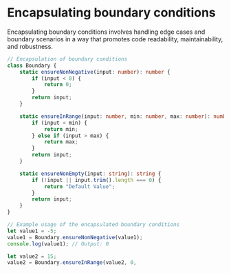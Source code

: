 # Encapsulating boundary conditions

Encapsulating boundary conditions involves handling edge cases and boundary scenarios in a way that promotes code readability, maintainability, and robustness.

```typescript
// Encapsulation of boundary conditions
class Boundary {
    static ensureNonNegative(input: number): number {
        if (input < 0) {
            return 0;
        }
        return input;
    }

    static ensureInRange(input: number, min: number, max: number): number {
        if (input < min) {
            return min;
        } else if (input > max) {
            return max;
        }
        return input;
    }

    static ensureNonEmpty(input: string): string {
        if (!input || input.trim().length === 0) {
            return "Default Value";
        }
        return input;
    }
}

// Example usage of the encapsulated boundary conditions
let value1 = -5;
value1 = Boundary.ensureNonNegative(value1);
console.log(value1); // Output: 0

let value2 = 15;
value2 = Boundary.ensureInRange(value2, 0,

```
